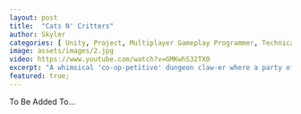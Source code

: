 ```yaml
---
layout: post
title:  "Cats N' Critters"
author: Skyler
categories: [ Unity, Project, Multiplayer Gameplay Programmer, Technical Systems Designer, Steam ]
image: assets/images/2.jpg
video: https://www.youtube.com/watch?v=GMKwhS32TX0
excerpt: "A whimsical 'co-op-petitive' dungeon claw-er where a party of adorable cat wizards explore an ever-changing island of discovery!"
featured: true;
---
```


To Be Added To...